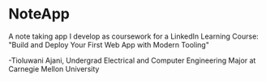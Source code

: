 # NoteApp
A note taking app I develop as coursework for a LinkedIn Learning Course: 
"Build and Deploy Your First Web App with Modern Tooling"

-Tioluwani Ajani, Undergrad Electrical and Computer Engineering Major at Carnegie Mellon University
